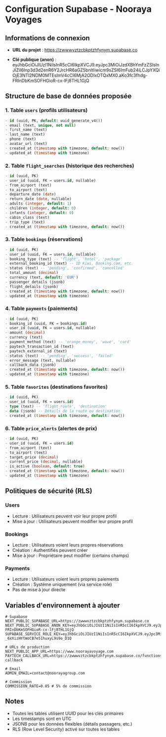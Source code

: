 # Configuration Supabase - Nooraya Voyages

## Informations de connexion

- **URL du projet** : https://zwwwvztzcbkptzhfynym.supabase.co

- **Clé publique (anon)** : eyJhbGciOiJIUzI1NiIsInR5cCI6IkpXVCJ9.eyJpc3MiOiJzdXBhYmFzZSIsInJlZiI6Inp3d3d2enR6Y2JrcHR6aGZ5bnltIiwicm9sZSI6ImFub24iLCJpYXQiOjE3NTI2NDM0MTEsImV4cCI6MjA2ODIxOTQxMX0.aKo3fc3fhdg-FRInDbKmSOFHGioR-cx-lFj8THL1GjQ

## Structure de base de données proposée

### 1. Table `users` (profils utilisateurs)
```sql
- id (uuid, PK, default: uuid_generate_v4())
- email (text, unique, not null)
- first_name (text)
- last_name (text)
- phone (text)
- avatar_url (text)
- created_at (timestamp with timezone, default: now())
- updated_at (timestamp with timezone)
```

### 2. Table `flight_searches` (historique des recherches)
```sql
- id (uuid, PK)
- user_id (uuid, FK → users.id, nullable)
- from_airport (text)
- to_airport (text)
- departure_date (date)
- return_date (date, nullable)
- adults (integer, default: 1)
- children (integer, default: 0)
- infants (integer, default: 0)
- cabin_class (text)
- trip_type (text)
- created_at (timestamp with timezone, default: now())
```

### 3. Table `bookings` (réservations)
```sql
- id (uuid, PK)
- user_id (uuid, FK → users.id, nullable)
- booking_type (text) -- 'flight', 'hotel', 'package'
- external_booking_id (text) -- ID Kiwi, Booking.com, etc.
- status (text) -- 'pending', 'confirmed', 'cancelled'
- total_amount (decimal)
- currency (text, default: 'EUR')
- passenger_details (jsonb)
- flight_details (jsonb)
- created_at (timestamp with timezone, default: now())
- updated_at (timestamp with timezone)
```

### 4. Table `payments` (paiements)
```sql
- id (uuid, PK)
- booking_id (uuid, FK → bookings.id)
- user_id (uuid, FK → users.id, nullable)
- amount (decimal)
- currency (text)
- payment_method (text) -- 'orange_money', 'wave', 'card'
- paytech_transaction_id (text)
- paytech_external_id (text)
- status (text) -- 'pending', 'success', 'failed'
- error_message (text, nullable)
- callback_data (jsonb)
- created_at (timestamp with timezone, default: now())
- updated_at (timestamp with timezone)
```

### 5. Table `favorites` (destinations favorites)
```sql
- id (uuid, PK)
- user_id (uuid, FK → users.id)
- type (text) -- 'flight_route', 'destination'
- data (jsonb) -- Détails de la route ou destination
- created_at (timestamp with timezone, default: now())
```

### 6. Table `price_alerts` (alertes de prix)
```sql
- id (uuid, PK)
- user_id (uuid, FK → users.id)
- from_airport (text)
- to_airport (text)
- target_price (decimal)
- current_price (decimal, nullable)
- is_active (boolean, default: true)
- created_at (timestamp with timezone, default: now())
- updated_at (timestamp with timezone)
```

## Politiques de sécurité (RLS)

### Users
- Lecture : Utilisateurs peuvent voir leur propre profil
- Mise à jour : Utilisateurs peuvent modifier leur propre profil

### Bookings
- Lecture : Utilisateurs voient leurs propres réservations
- Création : Authentifiés peuvent créer
- Mise à jour : Propriétaire peut modifier (certains champs)

### Payments
- Lecture : Utilisateurs voient leurs propres paiements
- Création : Système uniquement (via service role)
- Pas de mise à jour directe

## Variables d'environnement à ajouter

```env
# Supabase
NEXT_PUBLIC_SUPABASE_URL=https://zwwwvztzcbkptzhfynym.supabase.co
NEXT_PUBLIC_SUPABASE_ANON_KEY=eyJhbGciOiJIUzI1NiIsInR5cCI6IkpXVCJ9.eyJpc3MiOiJzdXBhYmFzZSIsInJlZiI6Inp3d3d2enR6Y2JrcHR6aGZ5bnltIiwicm9sZSI6ImFub24iLCJpYXQiOjE3NTI2NDM0MTEsImV4cCI6MjA2ODIxOTQxMX0.aKo3fc3fhdg-FRInDbKmSOFHGioR-cx-lFj8THL1GjQ
SUPABASE_SERVICE_ROLE_KEY=eyJhbGciOiJIUzI1NiIsInR5cCI6IkpXVCJ9.eyJpc3MiOiJzdXBhYmFzZSIsInJlZiI6Inp3d3d2enR6Y2JrcHR6aGZ5bnltIiwicm9sZSI6InNlcnZpY2Vfcm9sZSIsImlhdCI6MTc1MjY0MzQxMSwiZXhwIjoyMDY4MjE5NDExfQ.IDWLh3UffPgk-_6xXizHYtWoCB7e51huxyL9s9o_D1Q

# URLs de production
NEXT_PUBLIC_APP_URL=https://www.noorayavoyage.com
PAYTECH_CALLBACK_URL=https://zwwwvztzcbkptzhfynym.supabase.co/functions/v1/paytech-callback

# Email
ADMIN_EMAIL=contact@noorayagroup.com

# Commission
COMMISSION_RATE=0.05 # 5% de commission
```

## Notes
- Toutes les tables utilisent UUID pour les clés primaires
- Les timestamps sont en UTC
- JSONB pour les données flexibles (détails passagers, etc.)
- RLS (Row Level Security) activé sur toutes les tables